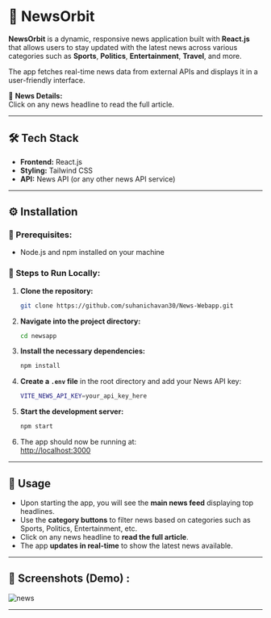 # 📰 NewsOrbit

**NewsOrbit** is a dynamic, responsive news application built with **React.js** that allows users to stay updated with the latest news across various categories such as **Sports**, **Politics**, **Entertainment**, **Travel**, and more.

The app fetches real-time news data from external APIs and displays it in a user-friendly interface.

📰 **News Details:**  
Click on any news headline to read the full article.

---

## 🛠️ Tech Stack

- **Frontend:** React.js  
- **Styling:** Tailwind CSS  
- **API:** News API (or any other news API service)

---

## ⚙️ Installation

### 🔧 Prerequisites:
- Node.js and npm installed on your machine

### 📅 Steps to Run Locally:

1. **Clone the repository:**
   ```bash
   git clone https://github.com/suhanichavan30/News-Webapp.git
   ```

2. **Navigate into the project directory:**
   ```bash
   cd newsapp
   ```

3. **Install the necessary dependencies:**
   ```bash
   npm install
   ```

4. **Create a `.env` file** in the root directory and add your News API key:
   ```bash
   VITE_NEWS_API_KEY=your_api_key_here
   ```

5. **Start the development server:**
   ```bash
   npm start
   ```

6. The app should now be running at:  
   [http://localhost:3000](http://localhost:3000)

---

## 📌 Usage

- Upon starting the app, you will see the **main news feed** displaying top headlines.
- Use the **category buttons** to filter news based on categories such as Sports, Politics, Entertainment, etc.
- Click on any news headline to **read the full article**.
- The app **updates in real-time** to show the latest news available.

---

## 📸 Screenshots (Demo) :

![news](https://github.com/user-attachments/assets/c364c7cf-90ad-489f-8b4c-ac90e05eafb9)

---
